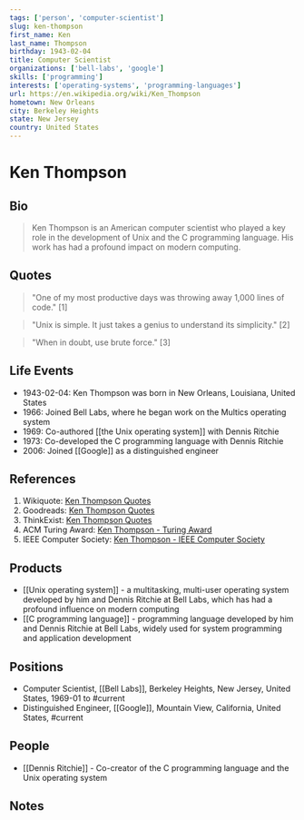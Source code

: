 ```yaml
---
tags: ['person', 'computer-scientist']
slug: ken-thompson
first_name: Ken
last_name: Thompson
birthday: 1943-02-04
title: Computer Scientist
organizations: ['bell-labs', 'google']
skills: ['programming']
interests: ['operating-systems', 'programming-languages']
url: https://en.wikipedia.org/wiki/Ken_Thompson
hometown: New Orleans
city: Berkeley Heights
state: New Jersey
country: United States
---
```


# Ken Thompson

## Bio

> Ken Thompson is an American computer scientist who played a key role in the development of Unix and the C programming language. His work has had a profound impact on modern computing.

## Quotes

> "One of my most productive days was throwing away 1,000 lines of code." [1]

> "Unix is simple. It just takes a genius to understand its simplicity." [2]

> "When in doubt, use brute force." [3]

## Life Events

- 1943-02-04: Ken Thompson was born in New Orleans, Louisiana, United States
- 1966: Joined Bell Labs, where he began work on the Multics operating system
- 1969: Co-authored [[the Unix operating system]] with Dennis Ritchie
- 1973: Co-developed the C programming language with Dennis Ritchie
- 2006: Joined [[Google]] as a distinguished engineer

## References

1. Wikiquote: [Ken Thompson Quotes](https://en.wikiquote.org/wiki/Ken_Thompson)
2. Goodreads: [Ken Thompson Quotes](https://www.goodreads.com/quotes/252825-unix-is-simple-it-just-takes-a-genius-to-understand)
3. ThinkExist: [Ken Thompson Quotes](https://thinkexist.com/quotes/ken_thompson/)
4. ACM Turing Award: [Ken Thompson - Turing Award](https://amturing.acm.org/award_winners/thompson_1109001.cfm)
5. IEEE Computer Society: [Ken Thompson - IEEE Computer Society](https://www.computer.org/profiles/ken-thompson)

## Products

- [[Unix operating system]] - a multitasking, multi-user operating system developed by him and Dennis Ritchie at Bell Labs, which has had a profound influence on modern computing
- [[C programming language]] - programming language developed by him and Dennis Ritchie at Bell Labs, widely used for system programming and application development

## Positions

- Computer Scientist, [[Bell Labs]], Berkeley Heights, New Jersey, United States, 1969-01 to #current
- Distinguished Engineer, [[Google]], Mountain View, California, United States, #current

## People

- [[Dennis Ritchie]] - Co-creator of the C programming language and the Unix operating system

## Notes






